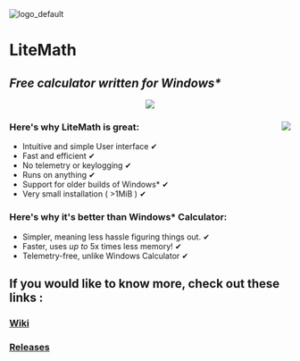 <picture>
  <source media="(prefers-color-scheme: dark)" srcset="https://github.com/2606bih/LiteMath/assets/142507461/d1cb240d-cd68-4730-8e4f-7c68a1902a67">
  <source media="(prefers-color-scheme: light)" srcset="https://github.com/2606bih/LiteMath/assets/142507461/88d80200-6b6c-4668-bd00-185c9072da19">
  <img alt="logo_default" src="https://github.com/2606bih/LiteMath/assets/142507461/d1cb240d-cd68-4730-8e4f-7c68a1902a67">
</picture>

# LiteMath

## _Free calculator written for Windows*_
<p align = "center">
<a href="./LICENSE.md"><img src="https://img.shields.io/badge/license-MIT-orange.svg"></a>
</p>

### Here's why LiteMath is great:  <img align="right" src="https://github.com/2606bih/LiteMath/assets/142507461/57085c2f-6f38-4087-9a11-e518886a0bee"> 
- Intuitive and simple User interface ✔
- Fast and efficient ✔
- No telemetry or keylogging ✔
- Runs on anything ✔
- Support for older builds of Windows* ✔
- Very small installation ( >1MiB ) ✔

### Here's why it's better than Windows* Calculator:
- Simpler, meaning less hassle figuring things out. ✔
- Faster, uses _up to_ 5x times less memory! ✔
- Telemetry-free, unlike Windows Calculator ✔

## If you would like to know more, check out these links :
### [Wiki](https://github.com/2606bih/LiteMath/wiki)
### [Releases](https://github.com/2606bih/LiteMath/releases)
